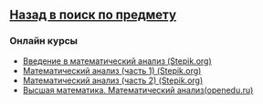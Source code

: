 ## [Назад в поиск по предмету](https://github.com/ifanzilka/Mathematics_KPFU/blob/master/links/mathematical-analysis.md)

### Онлайн курсы
* [
Введение в математический анализ (Stepik.org)](https://stepik.org/course/95/syllabus)
* [Математический анализ (часть 1) (Stepik.org)](https://stepik.org/course/716)
* [Математический анализ (часть 2) (Stepik.org)](https://stepik.org/course/711)
* [Высшая математика. Математический анализ(openedu.ru)](https://openedu.ru/course/mipt/MATAN/)
